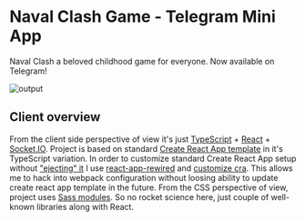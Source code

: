 # Naval Clash Game - Telegram Mini App

Naval Clash a beloved childhood game for everyone. Now available on Telegram!

![output](https://github.com/angrycoding/naval_clash_bot/assets/895042/c8cd0dce-69d9-4965-954b-fbfec04ed482)

## Client overview

From the client side perspective of view it's just [TypeScript](https://www.typescriptlang.org/) + [React](https://react.dev/) + [Socket.IO](https://socket.io/).
Project is based on standard [Create React App template](https://create-react-app.dev/docs/adding-typescript/) in it's TypeScript variation. In order to customize
standard Create React App setup without ["ejecting" it](https://create-react-app.dev/docs/available-scripts/) I use [react-app-rewired](https://github.com/timarney/react-app-rewired) and
[customize cra](https://github.com/arackaf/customize-cra). This allows me to hack into webpack configuration without loosing ability to update create react app template in the future.
From the CSS perspective of view, project uses [Sass modules](https://sass-lang.com/documentation/modules/). So no rocket science here, just couple of well-known libraries along with React.
